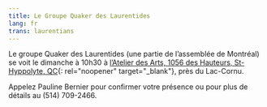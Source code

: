 ```yaml
---
title: Le Groupe Quaker des Laurentides
lang: fr
trans: laurentians
---
```

Le groupe Quaker des Laurentides (une partie de l’assemblée de Montréal) se voit le dimanche à 10h30 à [l’Atelier des Arts, 1056 des Hauteurs, St-Hyppolyte, QC](https://goo.gl/maps/9LgPP2XZ7VcxjvDQ9){:  rel="noopener" target="_blank"}, près du Lac-Cornu.

Appelez Pauline Bernier pour confirmer votre présence ou pour plus de détails au (514) 709-2466.
